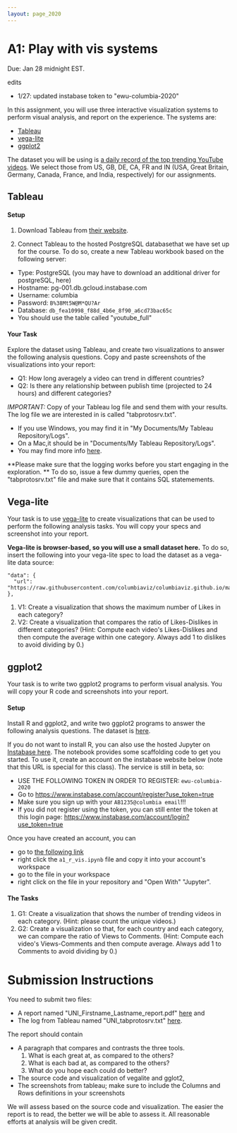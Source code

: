 ```yaml
---
layout: page_2020
---
```



# A1: Play with vis systems

Due: Jan 28 midnight EST.


edits

* 1/27: updated instabase token to "ewu-columbia-2020"

In this assignment, you will use three interactive visualization systems to perform visual analysis, and report on the experience.  The systems are:

* [Tableau](https://www.tableau.com/)
* [vega-lite](https://vega.github.io/editor/#/custom/vega-lite)
* [ggplot2](https://ggplot2.tidyverse.org/)

The dataset you will be using is [a daily record of the top trending YouTube videos](https://www.kaggle.com/datasnaek/youtube-new). We select those from US, GB, DE, CA, FR and IN (USA, Great Britain, Germany, Canada, France, and India, respectively) for our assignments. 


## Tableau

#### Setup

1. Download Tableau from [their website](https://www.tableau.com/).  

2. Connect Tableau to the hosted PostgreSQL databasethat we have set up for the course.
To do so, create a new Tableau workbook based on the following server:
  * Type: PostgreSQL (you may have to download an additional driver for postgreSQL, here)
  * Hostname: pg-001.db.gcloud.instabase.com
  * Username: columbia
  * Password: `B%38Mt5W@M*QU?Ar`
  * Database: `db_fea10998_f88d_4b6e_8f90_a6cd73bac65c`
  * You should use the table called "youtube_full"


#### Your Task

Explore the dataset using Tableau, and create two visualizations to answer the following analysis questions.  Copy and paste screenshots of the visualizations into your report:

* Q1: How long averagely a video can trend in different countries?
* Q2: Is there any relationship between publish time (projected to 24 hours) and different categories?

*IMPORTANT:* Copy of your Tableau log file and send them with your results. The log file we are interested in is called "tabprotosrv.txt".
  * If you use Windows, you may find it in "My Documents/My Tableau Repository/Logs".
  * On a Mac,it should be in "Documents/My Tableau Repository/Logs".
  * You may find more info [here](http://kb.tableau.com/articles/howto/viewing-underlying-sql-queries-desktop).

**Please make sure that the logging works before you start engaging in the exploration. ** To do so, issue a few dummy queries, open the "tabprotosrv.txt" file and make sure that it contains SQL statemements.


## Vega-lite
 
Your task is to use [vega-lite](https://vega.github.io/editor/#/examples/vega-lite/) to create visualizations that can be used to perform the following analysis tasks.  You will copy your specs and screenshot into your report.


**Vega-lite is browser-based, so you will use a small dataset here.**  To do so, insert the following into your vega-lite spec to load the dataset as a vega-lite data source:

```
"data": {
  "url": "https://raw.githubusercontent.com/columbiaviz/columbiaviz.github.io/master/_data/youtube_2020s_w6998.csv"
},
```

1. V1: Create a visualization that shows the maximum number of Likes in each category?
2. V2: Create a visualization that compares the ratio of Likes-Dislikes in different categories? (Hint: Compute each video's  Likes-Dislikes and then compute the average within one category.  Always add 1 to dislikes to avoid dividing by 0.)

## ggplot2

Your task is to write two ggplot2 programs to perform visual analysis.  You will copy your R code and screenshots into your report.

#### Setup

Install R and ggplot2, and write two ggplot2 programs to answer the following analysis questions. 
The dataset is [here](https://raw.githubusercontent.com/columbiaviz/columbiaviz.github.io/master/_data/youtube_full_2020s_w6998.csv).

If you do not want to install R, you can also use the hosted Jupyter on [Instabase here](https://instabase.com/user/ewu-nb/tree/ewu/test/fs/Instabase%20Drive/notebooks/a1_r_vis.ipynb). 
The notebook provides some scaffolding code to get you started.  To use it, create an account on the instabase website below (note that this URL is special for this class).
The service is still in beta, so:

* USE THE FOLLOWING TOKEN IN ORDER TO REGISTER: `ewu-columbia-2020`
* Go to https://www.instabase.com/account/register?use_token=true
* Make sure you sign up with your `AB1235@columbia email`!!!
* If you did not register using the token, you can still enter the token at this login page: https://www.instabase.com/account/login?use_token=true

Once you have created an account, you can

* go to [the following link](https://instabase.com/ewu/test/fs/Instabase%20Drive/notebooks/)
* right click the `a1_r_vis.ipynb` file and copy it into your account's workspace
* go to the file in your workspace
* right click on the file in your repository and "Open With" "Jupyter".

#### The Tasks

1. G1: Create a visualization that shows the number of trending videos in each category. (Hint: please count the unique videos.)
2. G2: Create a visualization so that, for each country and each category, we can compare the ratio of  Views to Comments. (Hint: Compute each video's  Views-Comments and then compute average.  Always add 1 to Comments to avoid dividing by 0.)


# Submission Instructions

You need to submit two files:
* A report named "UNI\_Firstname\_Lastname\_report.pdf" [here](https://www.dropbox.com/request/0wSQU5JaVJvzXDHl97Mg) and 
* The log from Tableau named "UNI\_tabprotosrv.txt" [here](https://www.dropbox.com/request/9PsN3uvTXtnsG6rbwFHM).  

The report should contain
* A paragraph that compares and contrasts the three tools.  
  1. What is each great at, as compared to the others?   
  2. What is each bad at, as compared to the others?  
  3. What do you hope each could do better?
* The source code and visualization of vegalite and gglot2, 
* The screenshots from tableau; make sure to include the Columns and Rows definitions in your screenshots

We will assess based on the source code and visualization.  The easier the report is to read, the better we will be able to assess it.  All reasonable efforts at analysis will be given credit.


 

